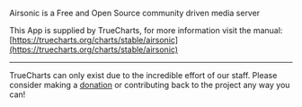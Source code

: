 Airsonic is a Free and Open Source community driven media server

This App is supplied by TrueCharts, for more information visit the manual: [https://truecharts.org/charts/stable/airsonic](https://truecharts.org/charts/stable/airsonic)

---

TrueCharts can only exist due to the incredible effort of our staff.
Please consider making a [donation](https://truecharts.org/sponsor) or contributing back to the project any way you can!
